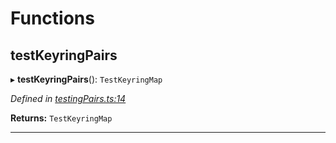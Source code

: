 

# Functions

<a id="testkeyringpairs"></a>

##  testKeyringPairs

▸ **testKeyringPairs**(): `TestKeyringMap`

*Defined in [testingPairs.ts:14](https://github.com/polkadot-js/common/blob/dc07e26/packages/keyring/src/testingPairs.ts#L14)*

**Returns:** `TestKeyringMap`

___

